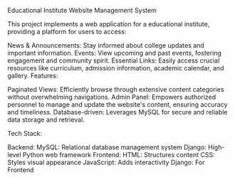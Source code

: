 Educational Institute Website Management System

This project implements a web application for a educational institute, providing a platform for users to access:

News & Announcements: Stay informed about college updates and important information.
Events: View upcoming and past events, fostering engagement and community spirit.
Essential Links: Easily access crucial resources like curriculum, admission information, academic calendar, and gallery.
Features:

Paginated Views: Efficiently browse through extensive content categories without overwhelming navigations.
Admin Panel: Empowers authorized personnel to manage and update the website's content, ensuring accuracy and timeliness.
Database-driven: Leverages MySQL for secure and reliable data storage and retrieval.


Tech Stack:

Backend:
MySQL: Relational database management system
Django: High-level Python web framework
Frontend:
HTML: Structures content
CSS: Styles visual appearance
JavaScript: Adds interactivity
Django: For Frontend